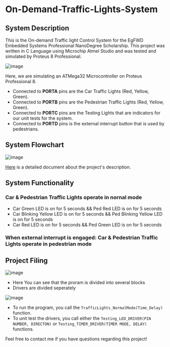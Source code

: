 # On-Demand-Traffic-Lights-System

## System Description
This is the On-demand Traffic light Control System for the EgFWD Embedded Systems Professional NanoDegree Scholarship. This project was written in C Language using Microchip Atmel Studio and was tested and simulated by Proteus 8 Professional.

![image](https://user-images.githubusercontent.com/36197508/192499606-93e07698-a6c5-4135-b394-65b86ed69afb.png)

Here, we are simulating an ATMega32 Microcontroller on Proteus Professional 8.
- Connected to **PORTA** pins are the Car Traffic Lights (Red, Yellow, Green).
- Connected to **PORTB** pins are the Pedestrian Traffic Lights (Red, Yellow, Green).
- Connected to **PORTC** pins are the Testing Lights that are indicators for our unit tests for the system.
- Connected to **PORTD** pins is the external interrupt button that is used by pedestrians.

## System Flowchart
![image](https://user-images.githubusercontent.com/36197508/192501931-826772f1-a103-456e-980f-100798c651d3.png)

[Here](https://drive.google.com/file/d/1AfnwDXWltdA5gQJPY0MVsqUbXjIZ0MEK/view?usp=sharing) is a detailed document about the project's description.

## System Functionality

### Car & Pedestrian Traffic Lights operate in nornal mode
- Car Green LED is on for 5 seconds   &&    Ped Red LED is on for 5 seconds
- Car Blinking Yellow LED is on for 5 seconds   &&    Ped Blinking Yellow LED is on for 5 seconds
- Car Red LED is on for 5 seconds   &&   Ped Green LED is on for 5 seconds

### When external interrupt is engaged: Car & Pedestrian Traffic Lights operate in pedestrian mode

## Project Filing
![image](https://user-images.githubusercontent.com/36197508/192508807-8086cf41-fd17-4c94-b6d0-611552b182cf.png)

- Here You can see that the proram is divided into several blocks
- Drivers are divided seperately

![image](https://user-images.githubusercontent.com/36197508/192509129-1d5de894-e858-4d89-8a21-bac14869ba1c.png)
- To run the program, you call the `TrafficLights_NormalMode(Time_Delay)` function.
- To unit test the drivers, you call either the `Testing_LED_DRIVER(PIN NUMBER, DIRECTON)` or `Testing_TIMER_DRIVER(TIMER MODE, DELAY)` functions.

Feel free to contact me if you have questions regarding this project!
